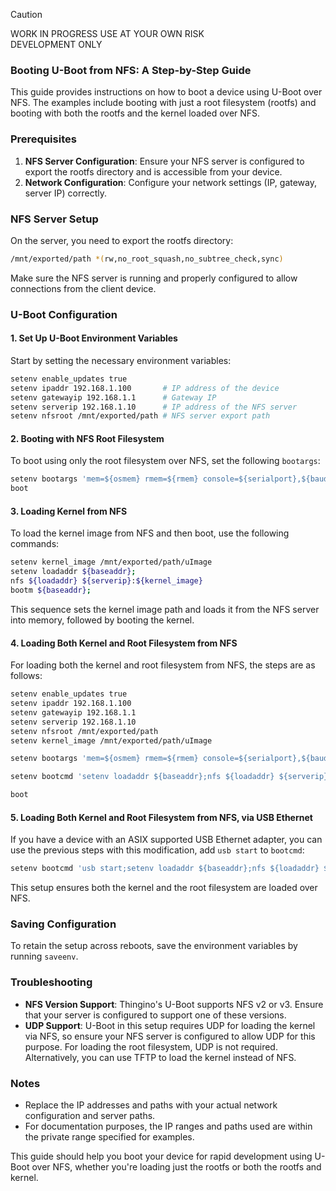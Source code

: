 > [!CAUTION]
> WORK IN PROGRESS
> USE AT YOUR OWN RISK  
> DEVELOPMENT ONLY

### Booting U-Boot from NFS: A Step-by-Step Guide

This guide provides instructions on how to boot a device using U-Boot over NFS. The examples include booting with just a root filesystem (rootfs) and booting with both the rootfs and the kernel loaded over NFS.

### Prerequisites
1. **NFS Server Configuration**: Ensure your NFS server is configured to export the rootfs directory and is accessible from your device. 
3. **Network Configuration**: Configure your network settings (IP, gateway, server IP) correctly.

### NFS Server Setup

On the server, you need to export the rootfs directory:

```bash
/mnt/exported/path *(rw,no_root_squash,no_subtree_check,sync)
```

Make sure the NFS server is running and properly configured to allow connections from the client device.

### U-Boot Configuration

#### 1. **Set Up U-Boot Environment Variables**

Start by setting the necessary environment variables:

```bash
setenv enable_updates true
setenv ipaddr 192.168.1.100       # IP address of the device
setenv gatewayip 192.168.1.1      # Gateway IP
setenv serverip 192.168.1.10      # IP address of the NFS server
setenv nfsroot /mnt/exported/path # NFS server export path
```

#### 2. **Booting with NFS Root Filesystem**

To boot using only the root filesystem over NFS, set the following `bootargs`:

```bash
setenv bootargs 'mem=${osmem} rmem=${rmem} console=${serialport},${baudrate}n8 panic=${panic_timeout} init=/init root=/dev/nfs rootfstype=nfs ip=dhcp nfsroot=${serverip}:${nfsroot},v3,nolock rw mtdparts=jz_sfc:256k(boot),64k(env),${kern_size}(kernel),${rootfs_size}(rootfs),-(rootfs_data)${update}'
boot
```

#### 3. **Loading Kernel from NFS**

To load the kernel image from NFS and then boot, use the following commands:

```bash
setenv kernel_image /mnt/exported/path/uImage
setenv loadaddr ${baseaddr};
nfs ${loadaddr} ${serverip}:${kernel_image}
bootm ${baseaddr};
```

This sequence sets the kernel image path and loads it from the NFS server into memory, followed by booting the kernel.

#### 4. **Loading Both Kernel and Root Filesystem from NFS**

For loading both the kernel and root filesystem from NFS, the steps are as follows:

```bash
setenv enable_updates true
setenv ipaddr 192.168.1.100
setenv gatewayip 192.168.1.1
setenv serverip 192.168.1.10
setenv nfsroot /mnt/exported/path
setenv kernel_image /mnt/exported/path/uImage

setenv bootargs 'mem=${osmem} rmem=${rmem} console=${serialport},${baudrate}n8 panic=${panic_timeout} init=/init root=/dev/nfs rootfstype=nfs ip=dhcp nfsroot=${serverip}:${nfsroot},v3,nolock rw mtdparts=jz_sfc:256k(boot),64k(env)'

setenv bootcmd 'setenv loadaddr ${baseaddr};nfs ${loadaddr} ${serverip}:${kernel_image};setenv setargs setenv bootargs ${bootargs};run setargs;bootm ${baseaddr};'

boot
```

#### 5. **Loading Both Kernel and Root Filesystem from NFS, via USB Ethernet**
If you have a device with an ASIX supported USB Ethernet adapter, you can use the previous steps with this modification, add `usb start` to `bootcmd`:  

```bash
setenv bootcmd 'usb start;setenv loadaddr ${baseaddr};nfs ${loadaddr} ${serverip}:${kernel_image};setenv setargs setenv bootargs ${bootargs};run setargs;bootm ${baseaddr};'
```


This setup ensures both the kernel and the root filesystem are loaded over NFS.

### Saving Configuration

To retain the setup across reboots, save the environment variables by running `saveenv`.

### Troubleshooting

- **NFS Version Support**: Thingino's U-Boot supports NFS v2 or v3. Ensure that your server is configured to support one of these versions.  
- **UDP Support**: U-Boot in this setup requires UDP for loading the kernel via NFS, so ensure your NFS server is configured to allow UDP for this purpose. For loading the root filesystem, UDP is not required. Alternatively, you can use TFTP to load the kernel instead of NFS.  

### Notes

- Replace the IP addresses and paths with your actual network configuration and server paths.
- For documentation purposes, the IP ranges and paths used are within the private range specified for examples.

This guide should help you boot your device for rapid development using U-Boot over NFS, whether you're loading just the rootfs or both the rootfs and kernel.
